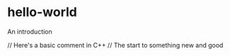 # hello-world
An introduction

// Here's a basic comment in C++
// The start to something new and good
